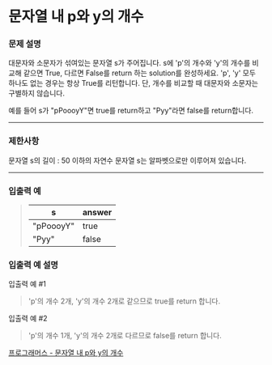 # 문자열 내 p와 y의 개수

### 문제 설명

대문자와 소문자가 섞여있는 문자열 s가 주어집니다. s에 'p'의 개수와 'y'의 개수를 비교해 같으면 True, 다르면 False를 return 하는 solution를 완성하세요. 'p', 'y' 모두 하나도 없는 경우는 항상 True를 리턴합니다. 단, 개수를 비교할 때 대문자와 소문자는 구별하지 않습니다.

예를 들어 s가 "pPoooyY"면 true를 return하고 "Pyy"라면 false를 return합니다.

---

### 제한사항

문자열 s의 길이 : 50 이하의 자연수
문자열 s는 알파벳으로만 이루어져 있습니다.

---

### 입출력 예

> | s         | answer |
> | --------- | ------ |
> | "pPoooyY" | true   |
> | "Pyy"     | false  |

### 입출력 예 설명

입출력 예 #1

> 'p'의 개수 2개, 'y'의 개수 2개로 같으므로 true를 return 합니다.

입출력 예 #2

> 'p'의 개수 1개, 'y'의 개수 2개로 다르므로 false를 return 합니다.

[프로그래머스 - 문자열 내 p와 y의 개수](https://programmers.co.kr/learn/courses/30/lessons/12916)
